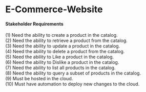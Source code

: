# E-Commerce-Website


#### Stakeholder Requirements

(1) Need the ability to create a product in the catalog.  
(2) Need the ability to retrieve a product from the catalog.  
(3) Need the ability to update a product in the catalog.  
(4) Need the ability to delete a product from the catalog.  
(5) Need the ability to Like a product in the catalog.  
(6) Need the ability to Dislike a product in the catalog.  
(7) Need the ability to list all products in the catalog.  
(8) Need the ability to query a subset of products in the catalog.  
(9) Must be hosted in the cloud.  
(10) Must have automation to deploy new changes to the cloud.  

